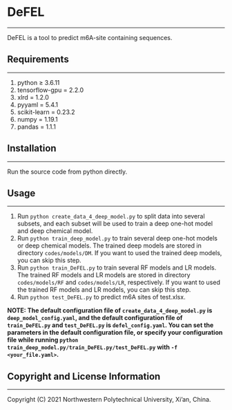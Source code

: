 # DeFEL

---

DeFEL is a tool to predict m6A-site containing sequences.

## Requirements

---

1. python ≥ 3.6.11
2. tensorflow-gpu = 2.2.0
3. xlrd = 1.2.0
4. pyyaml = 5.4.1
5. scikit-learn = 0.23.2
6. numpy = 1.19.1
7. pandas = 1.1.1

## Installation

---

Run the source code from python directly.

## Usage

---

1. Run `python create_data_4_deep_model.py` to split data into several subsets, and each subset will be used to train a deep one-hot model and deep chemical model.
2. Run `python train_deep_model.py` to train several deep one-hot models or deep chemical models. The trained deep models are stored in directory `codes/models/DM`. If you want to used the trained deep models, you can skip this step.
3. Run `python train_DeFEL.py` to train several RF models and LR models. The trained RF models and LR models are stored in directory `codes/models/RF` and `codes/models/LR`, respectively. If you want to used the trained RF models and LR models, you can skip this step.
4. Run `python test_DeFEL.py` to predict m6A sites of test.xlsx. 

**NOTE: The default configuration file of `create_data_4_deep_model.py` is `deep_model_config.yaml`, and the default configuration file of `train_DeFEL.py` and `test_DeFEL.py` is `defel_config.yaml`. You can set the parameters in the default configuration file, or specify your configuration file while running `python train_deep_model.py/train_DeFEL.py/test_DeFEL.py` with `-f <your_file.yaml>`.**

## Copyright and License Information

---

Copyright (C) 2021 Northwestern Polytechnical University, Xi’an, China.
